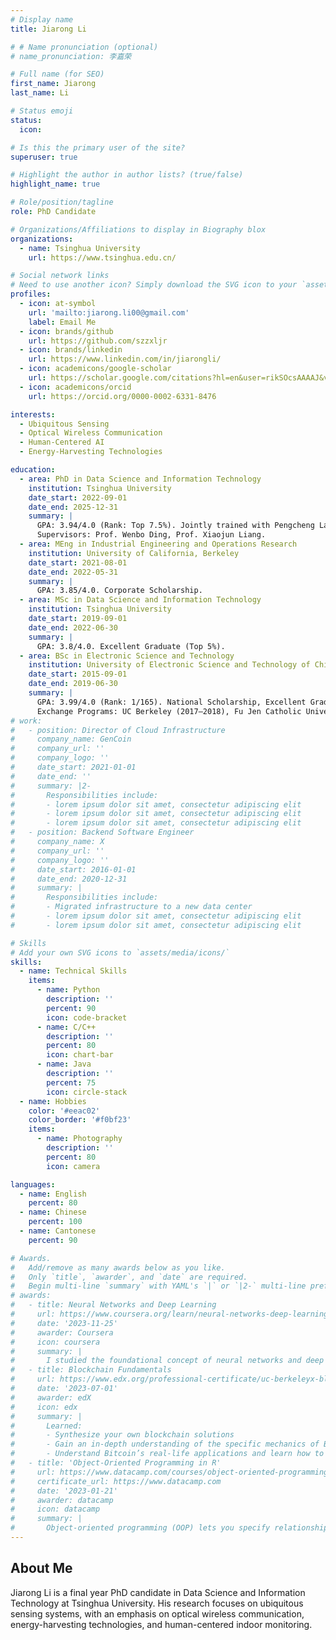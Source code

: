 ```yaml
---
# Display name
title: Jiarong Li

# # Name pronunciation (optional)
# name_pronunciation: 李嘉荣

# Full name (for SEO)
first_name: Jiarong
last_name: Li

# Status emoji
status:
  icon: 

# Is this the primary user of the site?
superuser: true

# Highlight the author in author lists? (true/false)
highlight_name: true

# Role/position/tagline
role: PhD Candidate

# Organizations/Affiliations to display in Biography blox
organizations:
  - name: Tsinghua University
    url: https://www.tsinghua.edu.cn/

# Social network links
# Need to use another icon? Simply download the SVG icon to your `assets/media/icons/` folder.
profiles:
  - icon: at-symbol
    url: 'mailto:jiarong.li00@gmail.com'
    label: Email Me
  - icon: brands/github
    url: https://github.com/szzxljr
  - icon: brands/linkedin
    url: https://www.linkedin.com/in/jiarongli/
  - icon: academicons/google-scholar
    url: https://scholar.google.com/citations?hl=en&user=rikSOcsAAAAJ&view_op=list_works
  - icon: academicons/orcid
    url: https://orcid.org/0000-0002-6331-8476

interests:
  - Ubiquitous Sensing
  - Optical Wireless Communication
  - Human-Centered AI
  - Energy-Harvesting Technologies

education:
  - area: PhD in Data Science and Information Technology
    institution: Tsinghua University
    date_start: 2022-09-01
    date_end: 2025-12-31
    summary: |
      GPA: 3.94/4.0 (Rank: Top 7.5%). Jointly trained with Pengcheng Laboratory. 
      Supervisors: Prof. Wenbo Ding, Prof. Xiaojun Liang.
  - area: MEng in Industrial Engineering and Operations Research
    institution: University of California, Berkeley
    date_start: 2021-08-01
    date_end: 2022-05-31
    summary: |
      GPA: 3.85/4.0. Corporate Scholarship.
  - area: MSc in Data Science and Information Technology
    institution: Tsinghua University
    date_start: 2019-09-01
    date_end: 2022-06-30
    summary: |
      GPA: 3.8/4.0. Excellent Graduate (Top 5%).
  - area: BSc in Electronic Science and Technology
    institution: University of Electronic Science and Technology of China (UESTC)
    date_start: 2015-09-01
    date_end: 2019-06-30
    summary: |
      GPA: 3.99/4.0 (Rank: 1/165). National Scholarship, Excellent Graduate (Top 1%).
      Exchange Programs: UC Berkeley (2017–2018), Fu Jen Catholic University (2017).
# work:
#   - position: Director of Cloud Infrastructure
#     company_name: GenCoin
#     company_url: ''
#     company_logo: ''
#     date_start: 2021-01-01
#     date_end: ''
#     summary: |2-
#       Responsibilities include:
#       - lorem ipsum dolor sit amet, consectetur adipiscing elit
#       - lorem ipsum dolor sit amet, consectetur adipiscing elit
#       - lorem ipsum dolor sit amet, consectetur adipiscing elit
#   - position: Backend Software Engineer
#     company_name: X
#     company_url: ''
#     company_logo: ''
#     date_start: 2016-01-01
#     date_end: 2020-12-31
#     summary: |
#       Responsibilities include:
#       - Migrated infrastructure to a new data center
#       - lorem ipsum dolor sit amet, consectetur adipiscing elit
#       - lorem ipsum dolor sit amet, consectetur adipiscing elit

# Skills
# Add your own SVG icons to `assets/media/icons/`
skills:
  - name: Technical Skills
    items:
      - name: Python
        description: ''
        percent: 90
        icon: code-bracket
      - name: C/C++
        description: ''
        percent: 80
        icon: chart-bar
      - name: Java
        description: ''
        percent: 75
        icon: circle-stack
  - name: Hobbies
    color: '#eeac02'
    color_border: '#f0bf23'
    items:
      - name: Photography
        description: ''
        percent: 80
        icon: camera

languages:
  - name: English
    percent: 80
  - name: Chinese
    percent: 100
  - name: Cantonese
    percent: 90

# Awards.
#   Add/remove as many awards below as you like.
#   Only `title`, `awarder`, and `date` are required.
#   Begin multi-line `summary` with YAML's `|` or `|2-` multi-line prefix and indent 2 spaces below.
# awards:
#   - title: Neural Networks and Deep Learning
#     url: https://www.coursera.org/learn/neural-networks-deep-learning
#     date: '2023-11-25'
#     awarder: Coursera
#     icon: coursera
#     summary: |
#       I studied the foundational concept of neural networks and deep learning. By the end, I was familiar with the significant technological trends driving the rise of deep learning; build, train, and apply fully connected deep neural networks; implement efficient (vectorized) neural networks; identify key parameters in a neural network’s architecture; and apply deep learning to your own applications.
#   - title: Blockchain Fundamentals
#     url: https://www.edx.org/professional-certificate/uc-berkeleyx-blockchain-fundamentals
#     date: '2023-07-01'
#     awarder: edX
#     icon: edx
#     summary: |
#       Learned:
#       - Synthesize your own blockchain solutions
#       - Gain an in-depth understanding of the specific mechanics of Bitcoin
#       - Understand Bitcoin’s real-life applications and learn how to attack and destroy Bitcoin, Ethereum, smart contracts and Dapps, and alternatives to Bitcoin’s Proof-of-Work consensus algorithm
#   - title: 'Object-Oriented Programming in R'
#     url: https://www.datacamp.com/courses/object-oriented-programming-with-s3-and-r6-in-r
#     certificate_url: https://www.datacamp.com
#     date: '2023-01-21'
#     awarder: datacamp
#     icon: datacamp
#     summary: |
#       Object-oriented programming (OOP) lets you specify relationships between functions and the objects that they can act on, helping you manage complexity in your code. This is an intermediate level course, providing an introduction to OOP, using the S3 and R6 systems. S3 is a great day-to-day R programming tool that simplifies some of the functions that you write. R6 is especially useful for industry-specific analyses, working with web APIs, and building GUIs.
---
```


## About Me

Jiarong Li is a final year PhD candidate in Data Science and Information Technology at Tsinghua University. His research focuses on ubiquitous sensing systems, with an emphasis on optical wireless communication, energy-harvesting technologies, and human-centered indoor monitoring.